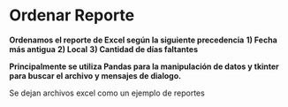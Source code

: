 # Ordenar Reporte

**Ordenamos el reporte de Excel según la siguiente precedencia**
**1) Fecha más antigua**
**2) Local**
**3) Cantidad de días faltantes**

**Principalmente se utiliza Pandas para la manipulación de datos y tkinter para buscar el archivo y mensajes de dialogo.**

Se dejan archivos excel como un ejemplo de reportes